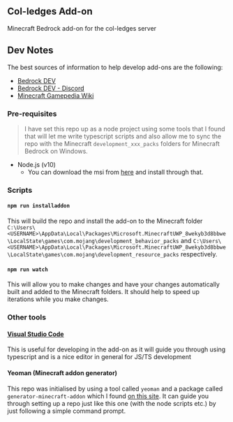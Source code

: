 Col-ledges Add-on
---

Minecraft Bedrock add-on for the col-ledges server

## Dev Notes

The best sources of information to help develop add-ons are the following:

- [Bedrock DEV](https://bedrock.dev/)
- [Bedrock DEV - Discord](https://discord.com/invite/wAtvNQN)
- [Minecraft Gamepedia Wiki](https://minecraft.gamepedia.com/Bedrock_Edition_add-on_documentation)


### Pre-requisites
 
> I have set this repo up as a node project using some tools that I found that will let me write typescript scripts
> and also allow me to sync the repo with the Minecraft `development_xxx_packs` folders for Minecraft Bedrock on Windows.

- Node.js (v10) 
     - You can download the msi from [here](https://nodejs.org/dist/latest-v10.x/) and install through that.

### Scripts

#### `npm run installaddon`
This will build the repo and install the add-on to the Minecraft folder `C:\Users\<USERNAME>\AppData\Local\Packages\Microsoft.MinecraftUWP_8wekyb3d8bbwe\LocalState\games\com.mojang\development_behavior_packs` and `C:\Users\<USERNAME>\AppData\Local\Packages\Microsoft.MinecraftUWP_8wekyb3d8bbwe\LocalState\games\com.mojang\development_resource_packs` respectively.

#### `npm run watch`
This will allow you to make changes and have your changes automatically built and added to the Minecraft folders. It should help to speed up iterations while you make changes.

### Other tools

#### [Visual Studio Code](https://code.visualstudio.com/download)

This is useful for developing in the add-on as it will guide you through using typescript and is a nice editor in general for JS/TS development

#### Yeoman (Minecraft addon generator)

This repo was initialised by using a tool called `yeoman` and a package called `generator-minecraft-addon` which I found [on this site](https://minecraft-addon-tools.github.io/tutorials/getting-started). It can guide you through setting up a repo just like this one (with the node scripts etc.) by just following a simple command prompt.